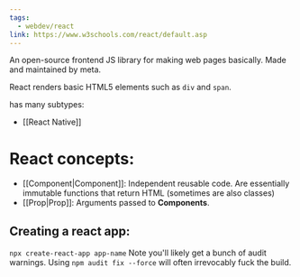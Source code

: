 ```yaml
---
tags:
  - webdev/react
link: https://www.w3schools.com/react/default.asp
---
```

An open-source frontend JS library for making web pages basically. Made and maintained by meta.

React renders basic HTML5 elements such as `div` and `span`.

has many subtypes:
 - [[React Native]]

# React concepts:

- [[Component|Component]]: Independent reusable code. Are essentially immutable functions that return HTML (sometimes are also classes)
- [[Prop|Prop]]: Arguments passed to **Components**.










## Creating a react app:


`npx create-react-app app-name`
Note you'll likely get a bunch of audit warnings. Using `npm audit fix --force` will often irrevocably fuck the build.